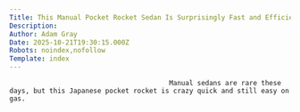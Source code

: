 ```yaml
---
Title: This Manual Pocket Rocket Sedan Is Surprisingly Fast and Efficient
Description: 
Author: Adam Gray
Date: 2025-10-21T19:30:15.000Z
Robots: noindex,nofollow
Template: index
---
```


                                            Manual sedans are rare these days, but this Japanese pocket rocket is crazy quick and still easy on gas.
                                        